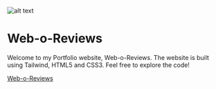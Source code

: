 ![alt text](https://raw.githubusercontent.com/akyag/akyag.github.io/master/mstile-144x144.png "Web-o-Reviews")
# Web-o-Reviews
Welcome to my Portfolio website, Web-o-Reviews. The website is built using Tailwind, HTML5 and CSS3. 
Feel free to explore the code!

[Web-o-Reviews](https://weboreviews.com "Web-o-Reviews")